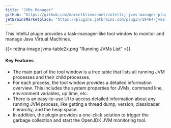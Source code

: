 ```yaml
---
title: "JVMs Manager"
gitHub: "https://github.com/marcelkliemannel/intellij-jvms-manager-plugin"
jetBrainsMarketplace: "https://plugins.jetbrains.com/plugin/19464-jvms-manager"
---
```


This IntelliJ plugin provides a task-manager-like tool window to monitor and manage Java Virtual Machines.

{{< retina-image jvms-table2x.png "Running JVMs List" >}}

#### Key Features

- The main part of the tool window is a tree table that lists all running JVM processes and their child processes.
- For each process, the tool window provides a detailed information overview. This includes the system properties for JVMs, command line, environment variables, up time, etc.
- There is an easy-to-use UI to access detailed information about any running JVM process, like getting a thread dump, version, classloader hierarchy, and the heap space.
- In addition, the plugin provides a one-click solution to trigger the garbage collection and start the OpenJDK JVM monitoring tool.
